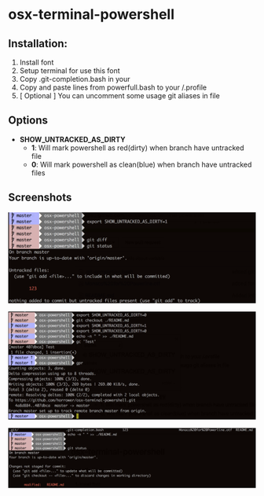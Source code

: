 # osx-terminal-powershell


## Installation:
1) Install font
2) Setup terminal for use this font
3) Copy .git-completion.bash in your <homedir>
4) Copy and paste lines from powerfull.bash to your <homedir>/.profile
5) [ Optional ] You can uncomment some usage git aliases in file


## Options

* **SHOW_UNTRACKED_AS_DIRTY**
    * **1**: Will mark powershell as red(dirty) when branch have untracked file
    * **0**: Will mark powershell as clean(blue) when branch have untracked files



## Screenshots

![Image 1](https://raw.githubusercontent.com/horrower/osx-terminal-powershell/master/images/1.png)

![Image 2](https://raw.githubusercontent.com/horrower/osx-terminal-powershell/master/images/2.png)

![Image 3](https://raw.githubusercontent.com/horrower/osx-terminal-powershell/master/images/3.png)